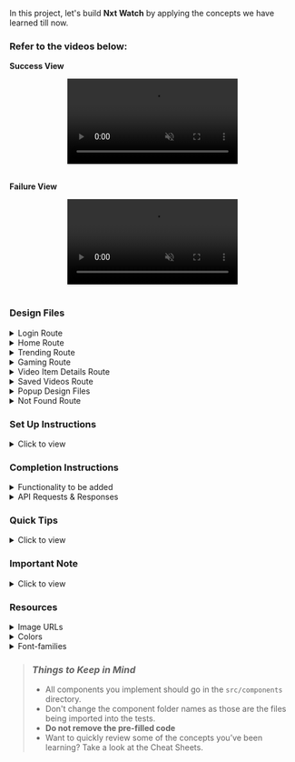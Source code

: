 In this project, let's build **Nxt Watch** by applying the concepts we have learned till now.

### Refer to the videos below:

**Success View** <br/>

<div style="text-align: center;">
     <video style="max-width:80%;box-shadow:0 2.8px 2.2px rgba(0, 0, 0, 0.12);outline:none;" loop="true" autoplay="autoplay" controls="controls" muted>
    <source src="https://assets.ccbp.in/frontend/content/react-js/nxt-watch-output-v0.mp4" type="video/mp4">
  </video>
</div>
<br/>


**Failure View** <br/>

<div style="text-align: center;">
    <video style="max-width:80%;box-shadow:0 2.8px 2.2px rgba(0, 0, 0, 0.12);outline:none;" loop="true" autoplay="autoplay" controls="controls" muted>
    <source src="https://assets.ccbp.in/frontend/content/react-js/nxt-watch-failure-output-v0.mp4" type="video/mp4">
  </video>
</div>
<br/>

### Design Files

<details>
<summary>Login Route</summary>

- [Extra Small (Size < 576px) and Small (Size >= 576px) - Login](https://assets.ccbp.in/frontend/content/react-js/nxt-watch-login-sm-outputs.png)
- [Extra Small (Size < 576px) and Small (Size >= 576px) - Login Failure - Light Theme](https://assets.ccbp.in/frontend/content/react-js/nxt-watch-login-failure-sm-outputs.png)
- [Medium (Size >= 768px), Large (Size >= 992px) and Extra Large (Size >= 1200px) - Login - Light Theme](https://assets.ccbp.in/frontend/content/react-js/nxt-watch-login-light-theme-lg-output.png)
- [Medium (Size >= 768px), Large (Size >= 992px) and Extra Large (Size >= 1200px) - Login - Dark Theme](https://assets.ccbp.in/frontend/content/react-js/nxt-watch-login-dark-theme-lg-output.png)
- [Medium (Size >= 768px), Large (Size >= 992px) and Extra Large (Size >= 1200px) - Login Failure - Light Theme](https://assets.ccbp.in/frontend/content/react-js/nxt-watch-login-failure-light-theme-lg-output-v0.png)
- [Medium (Size >= 768px), Large (Size >= 992px) and Extra Large (Size >= 1200px) - Login Failure - Dark Theme](https://assets.ccbp.in/frontend/content/react-js/nxt-watch-login-failure-dark-theme-lg-output-v1.png)

</details>

<details>
<summary>Home Route</summary>

- [Extra Small (Size < 576px) - Home](https://assets.ccbp.in/frontend/content/react-js/nxt-watch-home-success-xs-outputs.png)
- [Small (Size >= 576px) - Home - Light Theme](https://assets.ccbp.in/frontend/content/react-js/nxt-watch-home-success-light-theme-sm-output.png)
- [Small (Size >= 576px) - Home - Dark Theme](https://assets.ccbp.in/frontend/content/react-js/nxt-watch-home-success-dark-theme-sm-output.png)
- [Extra Small (Size < 576px) and Small (Size >= 576px) - Home - No Search Results](https://assets.ccbp.in/frontend/content/react-js/nxt-watch-home-no-videos-sm-outputs.png)
- [Extra Small (Size < 576px) and Small (Size >= 576px) - Home Failure](https://assets.ccbp.in/frontend/content/react-js/nxt-watch-home-failure-sm-outputs.png)
- [Medium (Size >= 768px), Large (Size >= 992px) and Extra Large (Size >= 1200px) - Home - Light Theme](https://assets.ccbp.in/frontend/content/react-js/nxt-watch-home-success-light-theme-lg-output-v0.png)
- [Medium (Size >= 768px), Large (Size >= 992px) and Extra Large (Size >= 1200px) - Home - Dark Theme](https://assets.ccbp.in/frontend/content/react-js/nxt-watch-home-success-dark-theme-lg-output-v0.png)
- [Medium (Size >= 768px), Large (Size >= 992px) and Extra Large (Size >= 1200px) - Home - No search results - Light Theme](https://assets.ccbp.in/frontend/content/react-js/nxt-watch-home-no-videos-light-theme-lg-output-v0.png)
- [Medium (Size >= 768px), Large (Size >= 992px) and Extra Large (Size >= 1200px) - Home - No search results - Dark Theme](https://assets.ccbp.in/frontend/content/react-js/nxt-watch-home-no-videos-dark-theme-lg-output-v0.png)
- [Medium (Size >= 768px), Large (Size >= 992px) and Extra Large (Size >= 1200px) - Home Failure - Light Theme](https://assets.ccbp.in/frontend/content/react-js/nxt-watch-home-failure-light-theme-lg-output-v0.png)
- [Medium (Size >= 768px), Large (Size >= 992px) and Extra Large (Size >= 1200px) - Home Failure - Dark Theme](https://assets.ccbp.in/frontend/content/react-js/nxt-watch-home-failure-dark-theme-lg-output-v0.png)

</details>

<details>
<summary>Trending Route</summary>

- [Extra Small (Size < 576px) - Trending](https://assets.ccbp.in/frontend/content/react-js/nxt-watch-trending-success-xs-outputs.png)
- [Small (Size >= 576px) - Trending - Light Theme](https://assets.ccbp.in/frontend/content/react-js/nxt-watch-trending-success-light-theme-sm-output.png)
- [Small (Size >= 576px) - Trending - Dark Theme](https://assets.ccbp.in/frontend/content/react-js/nxt-watch-trending-success-dark-theme-sm-output.png)
- [Extra Small (Size < 576px) and Small (Size >= 576px) - Trending Failure](https://assets.ccbp.in/frontend/content/react-js/nxt-watch-trending-failure-sm-outputs.png)
- [Medium (Size >= 768px), Large (Size >= 992px) and Extra Large (Size >= 1200px) - Trending - Light Theme](https://assets.ccbp.in/frontend/content/react-js/nxt-watch-trending-success-light-theme-lg-output-v0.png)
- [Medium (Size >= 768px), Large (Size >= 992px) and Extra Large (Size >= 1200px) - Trending - Dark Theme](https://assets.ccbp.in/frontend/content/react-js/nxt-watch-trending-success-dark-theme-lg-output-v0.png)
- [Medium (Size >= 768px), Large (Size >= 992px) and Extra Large (Size >= 1200px) - Trending Failure - Light Theme](https://assets.ccbp.in/frontend/content/react-js/nxt-watch-trending-failure-light-theme-lg-output-v0.png)
- [Medium (Size >= 768px), Large (Size >= 992px) and Extra Large (Size >= 1200px) - Trending Failure - Dark Theme](https://assets.ccbp.in/frontend/content/react-js/nxt-watch-trending-failure-dark-theme-lg-output-v0.png)

</details>

<details>
<summary>Gaming Route</summary>

- [Extra Small (Size < 576px) - Gaming](https://assets.ccbp.in/frontend/content/react-js/nxt-watch-gaming-success-xs-outputs.png)
- [Small (Size >= 576px) - Gaming - Light Theme](https://assets.ccbp.in/frontend/content/react-js/nxt-watch-gaming-success-light-theme-sm-output.png)
- [Small (Size >= 576px) - Gaming - Dark Theme](https://assets.ccbp.in/frontend/content/react-js/nxt-watch-gaming-success-dark-theme-sm-output.png)
- [Extra Small (Size < 576px) and Small (Size >= 576px) - Gaming Failure](https://assets.ccbp.in/frontend/content/react-js/nxt-watch-gaming-failure-sm-outputs.png)
- [Medium (Size >= 768px), Large (Size >= 992px) and Extra Large (Size >= 1200px) - Gaming - Light Theme](https://assets.ccbp.in/frontend/content/react-js/nxt-watch-gaming-success-light-theme-lg-output-v0.png)
- [Medium (Size >= 768px), Large (Size >= 992px) and Extra Large (Size >= 1200px) - Gaming - Dark Theme](https://assets.ccbp.in/frontend/content/react-js/nxt-watch-gaming-success-dark-theme-lg-output-v0.png)
- [Medium (Size >= 768px), Large (Size >= 992px) and Extra Large (Size >= 1200px) - Gaming Failure - Light Theme](https://assets.ccbp.in/frontend/content/react-js/nxt-watch-gaming-failure-light-theme-lg-output-v0.png)
- [Medium (Size >= 768px), Large (Size >= 992px) and Extra Large (Size >= 1200px) - Gaming Failure - Dark Theme](https://assets.ccbp.in/frontend/content/react-js/nxt-watch-gaming-failure-dark-theme-lg-output-v0.png)

</details>

<details>
<summary>Video Item Details Route</summary>

- [Extra Small (Size < 576px) and Small (Size >= 576px) - Video Item Details](https://assets.ccbp.in/frontend/content/react-js/nxt-watch-video-item-details-success-sm-outputs.png)
- [Extra Small (Size < 576px) and Small (Size >= 576px) - Video Item Details Failure](https://assets.ccbp.in/frontend/content/react-js/nxt-watch-video-item-details-failure-sm-outputs.png)
- [Medium (Size >= 768px), Large (Size >= 992px) and Extra Large (Size >= 1200px) - Video Item Details - Light Theme](https://assets.ccbp.in/frontend/content/react-js/nxt-watch-video-item-details-success-light-theme-lg-output-v0.png)
- [Medium (Size >= 768px), Large (Size >= 992px) and Extra Large (Size >= 1200px) - Video Item Details - Dark Theme](https://assets.ccbp.in/frontend/content/react-js/nxt-watch-video-item-details-success-dark-theme-lg-output-v0.png)
- [Medium (Size >= 768px), Large (Size >= 992px) and Extra Large (Size >= 1200px) - Video Item Details Failure - Light Theme](https://assets.ccbp.in/frontend/content/react-js/nxt-watch-video-item-details-failure-light-theme-lg-output-v0.png)
- [Medium (Size >= 768px), Large (Size >= 992px) and Extra Large (Size >= 1200px) - Video Item Details Failure - Dark Theme](https://assets.ccbp.in/frontend/content/react-js/nxt-watch-video-item-details-failure-dark-theme-lg-output-v0.png)

</details>

<details>
<summary>Saved Videos Route</summary>

- [Extra Small (Size < 576px) - No Saved Videos](https://assets.ccbp.in/frontend/content/react-js/nxt-watch-no-saved-videos-sm-outputs.png)
- [Small (Size >= 576px) - Saved Videos - Light Theme](https://assets.ccbp.in/frontend/content/react-js/nxt-watch-saved-videos-light-theme-sm-output-v0.png)
- [Small (Size >= 576px) - Saved Videos - Dark Theme](https://assets.ccbp.in/frontend/content/react-js/nxt-watch-saved-videos-dark-theme-sm-output-v0.png)
- [Extra Small (Size < 576px) - Saved Videos](https://assets.ccbp.in/frontend/content/react-js/nxt-watch-saved-videos-xs-outputs.png)
- [Medium (Size >= 768px), Large (Size >= 992px) and Extra Large (Size >= 1200px) - No Saved Videos - Light Theme](https://assets.ccbp.in/frontend/content/react-js/nxt-watch-no-saved-videos-light-theme-lg-output-v0.png)
- [Medium (Size >= 768px), Large (Size >= 992px) and Extra Large (Size >= 1200px) - No Saved Videos - Dark Theme](https://assets.ccbp.in/frontend/content/react-js/nxt-watch-no-saved-videos-dark-theme-lg-output-v0.png)
- [Medium (Size >= 768px), Large (Size >= 992px) and Extra Large (Size >= 1200px) - Saved Videos - Light Theme](https://assets.ccbp.in/frontend/content/react-js/nxt-watch-saved-videos-light-theme-lg-output-v0.png)
- [Medium (Size >= 768px), Large (Size >= 992px) and Extra Large (Size >= 1200px) - Saved Videos - Dark Theme](https://assets.ccbp.in/frontend/content/react-js/nxt-watch-saved-videos-dark-theme-lg-output-v0.png)

</details>

<details>
<summary>Popup Design Files</summary>

- [Extra Small (Size < 576px) and Small (Size >= 576px) - Logout](https://assets.ccbp.in/frontend/content/react-js/nxt-watch-logout-popup-sm-outputs.png)
- [Extra Small (Size < 576px) and Small (Size >= 576px) - Menu](https://assets.ccbp.in/frontend/content/react-js/nxt-watch-menu-popup-sm-outputs.png)
- [Medium (Size >= 768px), Large (Size >= 992px) and Extra Large (Size >= 1200px) - Logout - Light Theme](https://assets.ccbp.in/frontend/content/react-js/nxt-watch-logout-popup-light-theme-lg-output-v0.png)
- [Medium (Size >= 768px), Large (Size >= 992px) and Extra Large (Size >= 1200px) - Logout - Dark Theme](https://assets.ccbp.in/frontend/content/react-js/nxt-watch-logout-popup-dark-theme-lg-output-v0.png)

</details>

<details>
<summary>Not Found Route</summary>

- [Extra Small (Size < 576px) and Small (Size >= 576px) - Not Found](https://assets.ccbp.in/frontend/content/react-js/nxt-watch-page-not-found-sm-output.png)
- [Medium (Size >= 768px), Large (Size >= 992px) and Extra Large (Size >= 1200px) - Not Found](https://assets.ccbp.in/frontend/content/react-js/nxt-watch-page-not-found-light-theme-lg-output-v0.png)

</details>

### Set Up Instructions

<details>
<summary>Click to view</summary>

- Download dependencies by running `npm install`
- Start up the app using `npm start`
</details>

### Completion Instructions

<details>
<summary>Functionality to be added</summary>
<br/>

The app must have the following functionalities

- Initially, the app should be in **Light** theme

- **Login Route**

  - When invalid credentials are provided and the **Login** button is clicked, then the error message received from the response should be displayed
  - When valid credentials are provided and the **Login** button is clicked, then the page should be navigated to the Home Route
  - When an _unauthenticated_ user tries to open the Home, Trending, Gaming, Saved Videos, and Video Details Route, then the page should be navigated to the Login Route
  - When an _authenticated_ user tries to open the Home, Trending, Gaming, Saved Videos, and Video Details Route, then the page should be navigated to the respective route
  - When an _authenticated_ user tries to open the Login Route, then the page should be navigated to the Home Route
  - When the **Show Password** checkbox is checked, then the password should be shown
  - When the **Show Password** checkbox is unchecked, then the password should be masked

- **Home Route**

  - When an _authenticated_ user opens the Home Route,
    - An HTTP GET request should be made to the **Home Videos API URL** with `jwt_token` in the Cookies and query parameter `search` with the initial value as an empty string
      - **_Loader_** should be displayed while fetching the data
      - After the data is fetched successfully, the list of videos should be displayed
      - If the HTTP GET request made is unsuccessful, then the [Failure View](https://assets.ccbp.in/frontend/content/react-js/nxt-watch-home-failure-light-theme-lg-output-v0.png) should be displayed
        - When the **Retry** button is clicked, an HTTP GET request should be made to the **Home Videos API URL**
    - When a non-empty value is provided in the search input and the search icon button is clicked
      - Make an HTTP GET request to the **Home Videos API URL** with `jwt_token` in the Cookies and query parameter `search` with value as the text provided in the search input
      - **_Loader_** should be displayed while fetching the data
      - After the data is fetched successfully, the list of videos should be displayed
    - When the HTTP GET request made to the **Home Videos API URL** returns an empty list, then the [No Videos View](https://assets.ccbp.in/frontend/content/react-js/nxt-watch-home-no-videos-light-theme-lg-output-v0.png) should be displayed
  - When a **Video** is clicked, then the page should be navigated to the Video Item Details Route
  - When the **Trending** link in the Sidebar is clicked, then the page should be navigated to the Trending Route
  - When the **Gaming** link in the Sidebar is clicked, then the page should be navigated to the Gaming Route
  - When the **Saved Videos** link in the Sidebar is clicked, then the page should be navigated to the Saved Videos Route

- **Trending Route**

  - When an _authenticated_ user opens the Trending Route,
    - An HTTP GET request should be made to the **Trending Videos API URL** with `jwt_token` in the Cookies
      - **_Loader_** should be displayed while fetching the data
      - After the data is fetched successfully, the list of videos should be displayed
      - If the HTTP GET request made is unsuccessful, then the [Failure View](https://assets.ccbp.in/frontend/content/react-js/nxt-watch-trending-failure-light-theme-lg-output-v0.png) should be displayed
        - When the **Retry** button is clicked, an HTTP GET request should be made to the **Trending Videos API URL**
  - When a **Video** is clicked, then the page should be navigated to the Video Item Details Route
  - When the **Home** link in the Sidebar is clicked, then the page should be navigated to the Home Route
  - When the **Gaming** link in the Sidebar is clicked, then the page should be navigated to the Gaming Route
  - When the **Saved Videos** link in the Sidebar is clicked, then the page should be navigated to the Saved Videos Route

- **Gaming Route**

  - When an _authenticated_ user opens the Gaming Route,
    - An HTTP GET request should be made to the **Gaming Videos API URL** with `jwt_token` in the Cookies
      - **_Loader_** should be displayed while fetching the data
      - After the data is fetched successfully, the list of videos should be displayed
      - If the HTTP GET request made is unsuccessful, then the [Failure View](https://assets.ccbp.in/frontend/content/react-js/nxt-watch-gaming-failure-light-theme-lg-output-v0.png) should be displayed
        - When the **Retry** button is clicked, an HTTP GET request should be made to the **Gaming Videos API URL**
  - When a **Video** is clicked, then the page should be navigated to the Video Item Details Route
  - When the **Home** link in the Sidebar is clicked, then the page should be navigated to the Home Route
  - When the **Trending** link in the Sidebar is clicked, then the page should be navigated to the Trending Route
  - When the **Saved Videos** link in the Sidebar is clicked, then the page should be navigated to the Saved Videos Route

- **Video Item Details Route**

  - When an _authenticated_ user opens the Video Item Details Route
    - An HTTP GET request should be made to the **Video Details API URL** with `jwt_token` in the Cookies and `video_id` as a path parameter
      - **_Loader_** should be displayed while fetching the data
      - After the data is fetched successfully, the response received should be displayed
      - If the HTTP GET request made is unsuccessful, then the [Failure View](https://assets.ccbp.in/frontend/content/react-js/nxt-watch-video-item-details-failure-light-theme-lg-output-v0.png) should be displayed
        - When the **Retry** button is clicked, an HTTP GET request should be made to the **Video Details API URL**
  - Corresponding video should be displayed using `react-player` package
  - Initially, all the three buttons (Like, Dislike, Save) should be inactive
  - When the **Like** button is clicked,
    - It should change to active state
    - If the **Dislike** button is already in the active state, then the **Dislike** button needs to be changed to the inactive state
  - When the **Dislike** button is clicked,

    - It should change to active state
    - If the **Like** button is already in the active state, then the **Like** button needs to be changed to the inactive state

  - When the **Save** button is clicked,
    - It should change to active state and the respective video details should be added to the list of saved videos
    - **Save** button text should be changed to **Saved**
  - When the **Saved** button is clicked
    - It should change to inactive state and the respective video details will be removed from the list of saved videos
    - **Saved** button text should be changed to **Save**

- **Saved Videos Route**

  - When an _authenticated_ user opens the Saved Videos Route,
    - If the list of saved videos is empty, then the [No Saved Videos Found View](https://assets.ccbp.in/frontend/content/react-js/nxt-watch-no-saved-videos-light-theme-lg-output-v0.png) should be displayed
    - The list of saved videos should be displayed
  - When a **Video** is clicked, then the page should be navigated to the Video Item Details Route
  - When the **Home** link in the Sidebar is clicked, then the page should be navigated to the Home Route
  - When the **Trending** link in the Sidebar is clicked, then the page should be navigated to the Trending Route
  - When the **Gaming** link in the Sidebar is clicked, then the page should be navigated to the Gaming Route

- **Not Found Route**

  - When a random path is provided as the URL path, then the page should be navigated to the Not Found Route

- **Header**

  - When the Website logo is clicked, then the page should be navigated to the Home Route
  - When the theme icon button is clicked, then the theme should be changed accordingly
  - When the **Logout** button is clicked, then the [Logout Popup](https://assets.ccbp.in/frontend/content/react-js/nxt-watch-logout-popup-light-theme-lg-output-v0.png) should be displayed
    - When the **Cancel** button is clicked, then the popup should be closed and the page should not be navigated
    - When the **Confirm** button is clicked, then the page should be navigated to the Login Route

</details>

<details>

<summary>API Requests & Responses</summary>
<br/>

**Login API**

#### URL: `https://apis.ccbp.in/login`

#### Method: `POST`

#### Description:

Returns a response based on the credentials provided

#### Request

```json
{
  "username": "rahul",
  "password": "rahul@2021"
}
```

#### Sample Success Response

```json
{
  "jwt_token": "eyJhbGciOiJIUzI1NiIsInR5cCI6IkpXVCJ9.eyJ1c2VybmFtZSI6InJhaHVsIiwicm9sZSI6IlBSSU1FX1VTRVIiLCJpYXQiOjE2MTk2Mjg2MTN9.nZDlFsnSWArLKKeF0QbmdVfLgzUbx1BGJsqa2kc_21Y"
}
```

#### Sample Failure Response

```json
{
  "status_code": 404,
  "error_msg": "Username is not found"
}
```

**Home Videos API**

#### URL: `https://apis.ccbp.in/videos/all?search=`

#### Method: `GET`

#### Description:

Returns a response containing the list of all videos

#### Response

```json
{
  "total": 60,
  "videos": [
    {
      "id": "30b642bd-7591-49f4-ac30-5c538f975b15",
      "title": "Sehwag shares his batting experience in iB Cricket | iB Cricket Super Over League",
      "thumbnail_url": "https://assets.ccbp.in/frontend/react-js/nxt-watch/ibc-sol-1-img.png",
      "channel": {
        "name": "iB Cricket",
        "profile_image_url": "https://assets.ccbp.in/frontend/react-js/nxt-watch/ib-cricket-img.png"
      },
      "view_count": "1.4K",
      "published_at": "Apr 19, 2019"
    },
    ...
  ],
}
```

**Trending Videos API**

#### URL: `https://apis.ccbp.in/videos/trending`

#### Method: `GET`

#### Description:

Returns a response containing the list of trending videos

#### Response

```json
{
  "total": 30,
  "videos": [
    {
      "id": "ad9822d2-5763-41d9-adaf-baf9da3fd490",
      "title": "iB Hubs Announcement Event",
      "thumbnail_url": "https://assets.ccbp.in/frontend/react-js/nxt-watch/ibhubs-img.png",
      "channel": {
        "name": "iB Hubs",
        "profile_image_url": "https://assets.ccbp.in/frontend/react-js/nxt-watch/ib-hubs-img.png"
      },
      "view_count": "26K",
      "published_at": "Nov 29, 2016"
    },
    ...
  ]
}
```

**Gaming Videos API**

#### URL: `https://apis.ccbp.in/videos/gaming`

#### Method: `GET`

#### Description:

Returns a response containing the list of gaming videos

#### Response

```json
{
  "total": 30,
  "videos": [
    {
      "id": "b214dc8a-b126-4d15-8523-d37404318347",
      "title": "Drop Stack Ball",
      "thumbnail_url": "https://assets.ccbp.in/frontend/react-js/nxt-watch/drop-stack-ball-img.png",
      "view_count": "44K"
    },
    ...
  ]
}
```

**Video Details API**

#### URL: `https://apis.ccbp.in/videos/:id`

#### Example: `https://apis.ccbp.in/videos/802fcd20-1490-43c5-9e66-ce6dfefb40d1`

#### Method: `GET`

#### Description:

Returns a response containing the details of a specific video

#### Response

```json
{
  "video_details": {
    "id": "ad9822d2-5763-41d9-adaf-baf9da3fd490",
    "title": "iB Hubs Announcement Event",
    "video_url": "https://www.youtube.com/watch?v=pT2ojWWjum8",
    "thumbnail_url": "https://assets.ccbp.in/frontend/react-js/nxt-watch/ibhubs-img.png",
    "channel": {
      "name": "iB Hubs",
      "profile_image_url": "https://assets.ccbp.in/frontend/react-js/nxt-watch/ib-hubs-img.png",
      "subscriber_count": "1M"
    },
    "view_count": "26K",
    "published_at": "Nov 29, 2016",
    "description": "iB Hubs grandly celebrated its Announcement Event in November 13, 2016, in the presence of many eminent personalities from the Government, Industry, and Academia with Shri Amitabh Kant, CEO, NITI Aayog as the Chief Guest."
  }
}
```

</details>

### Quick Tips

<details>
<summary>Click to view</summary>
<br>

- To build this project, take a look at the <a href='https://learning.ccbp.in/frontend-development/course?c_id=2f4192f7-7495-49ca-a6ce-6b74005e25f1&s_id=b01fca1c-aa5c-4d79-b81e-0220e7649bd0&t_id=416f0cab-8425-413b-9157-c7b4d4ae4467' target="_blank">React Popup</a> and <a href='https://learning.ccbp.in/frontend-development/course?c_id=2f4192f7-7495-49ca-a6ce-6b74005e25f1&s_id=b6392b63-25f6-4215-be09-9f23ad91d789&t_id=416f0cab-8425-413b-9157-c7b4d4ae4467' target="_blank">React Video Player</a> reading materials

- To style popup content use `.popup-content` class

```jsx
<Popup
  modal
  trigger={
    //write code here
  }
  className="popup-content"
>
  //write code here
</Popup>
```

- Use `formatDistanceToNow` function to find the difference between the given date and now in words

```jsx
import {formatDistanceToNow} from 'date-fns'
console.log(formatDistanceToNow(new Date(2021, 8, 20)))
// Return the distance between the given date and now in words.
```

</details>

### Important Note

<details>
<summary>Click to view</summary>

<br/>

**The following instructions are required for the tests to pass**

- Render `Home` Route component when the path in URL matches `/`
- Render `Login` Route component when the path in URL matches `/login`
- Render `Trending` Route component when the path in URL matches `/trending`
- Render `Gaming` Route component when the path in URL matches `/gaming`
- Render `Saved Videos` Route component when the path in URL matches `/saved-videos`
- Render `Video Item Details` Route component when the path in URL matches `/videos/:id`
- Render `Not Found` Route component when the path in URL matches `/not-found`
- No need to use the `BrowserRouter` in `App.js` as we have already included in `index.js`
- User credentials

  ```text
   username: rahul
   password: rahul@2021

  ```

- Wrap the `Loader` component with an HTML container element and add the `data-testid` attribute value as **loader** to it

  ```jsx
  <div className="loader-container" data-testid="loader">
    <Loader type="ThreeDots" color="#ffffff" height="50" width="50" />
  </div>
  ```

- The HTML button element with search icon in Home Route should have the `data-testid` attribute value as **searchButton** to it

- **Styled Components** should be used for styling purposes
- The theme icon button should have the `data-testid` as **theme**
- The video thumbnail images in the Routes should have the alt as **video thumbnail**
- The channel logos in Home Route should have the alt as **channel logo**

- **Home Route**

  - The Route should consist of an HTML container element with `data-testid` as **home**
  - The Route should consist of a banner and it contains a close button with `data-testid` as **close**
  - The Route should consist of a banner as shown in the design files with `data-testid` as **banner**
  - The Route should consist of an HTML image element with alt as **nxt watch logo** and src as the given Nxt Watch logo URL in the banner
  - The HTML container element with `data-testid` as **home** should have the background color,
    - If the Light theme is applied, then the **#f9f9f9** color should be applied as a background color
    - If the Dark theme is applied, then the **#181818** color should be applied as a background color

- **Trending Route**

  - The Route should consist of an HTML container element with `data-testid` as **trending**
  - The HTML container element with `data-testid` as **trending** should persist the background color,
    - If the Light theme is applied, then the **#f9f9f9** color should be applied as a background color
    - If the Dark theme is applied, then the **#0f0f0f** color should be applied as a background color

- **Gaming Route**

  - The Route should consist of an HTML container element with `data-testid` as **gaming**
  - The HTML container element with `data-testid` as **gaming** should persist the background color,
    - If the Light theme is applied, then the **#f9f9f9** color should be applied as a background color
    - If the Dark theme is applied, then the **#0f0f0f** color should be applied as a background color

- **Saved Videos Route**

  - The Route should consist of an HTML container element with `data-testid` as **savedVideos**
  - The HTML container element with `data-testid` as **savedVideos** should persist the background color,
    - If the Light theme is applied, then the **#f9f9f9** color should be applied as a background color
    - If the Dark theme is applied, then the **#0f0f0f** color should be applied as a background color

- **Video Item Details Route**

  - The **Video Item Details** Route should consist of an HTML container element with `data-testid` as **videoItemDetails**
  - The HTML container element with `data-testid` as **videoItemDetails** should persist the background color,
    - If the Light theme is applied, then the **#f9f9f9** color should be applied as a background color
    - If the Dark theme is applied, then the **#0f0f0f** color should be applied as a background color

- The **Website logos** for Light theme and Dark theme should have the alt as **website logo**
- The **Failure** images for Light theme and Dark theme should have the alt as **failure view**
- In the Video Item Details Route, the **#2563eb** color should be applied as `color` for any active button i.e (Like, Dislike, Save)
- In the Video Item Details Route, the **#64748b** color should be applied as `color` for any inactive button i.e (Like, Dislike, Save)

</details>

### Resources

<details>
<summary>Image URLs</summary>

- [https://assets.ccbp.in/frontend/react-js/nxt-watch-logo-light-theme-img.png](https://assets.ccbp.in/frontend/react-js/nxt-watch-logo-light-theme-img.png)
- [https://assets.ccbp.in/frontend/react-js/nxt-watch-logo-dark-theme-img.png](https://assets.ccbp.in/frontend/react-js/nxt-watch-logo-dark-theme-img.png)
- [https://assets.ccbp.in/frontend/react-js/nxt-watch-profile-img.png](https://assets.ccbp.in/frontend/react-js/nxt-watch-profile-img.png) alt should be **profile**
- [https://assets.ccbp.in/frontend/react-js/nxt-watch-failure-view-light-theme-img.png](https://assets.ccbp.in/frontend/react-js/nxt-watch-failure-view-light-theme-img.png)
- [https://assets.ccbp.in/frontend/react-js/nxt-watch-failure-view-dark-theme-img.png](https://assets.ccbp.in/frontend/react-js/nxt-watch-failure-view-dark-theme-img.png)
- [https://assets.ccbp.in/frontend/react-js/nxt-watch-no-search-results-img.png](https://assets.ccbp.in/frontend/react-js/nxt-watch-no-search-results-img.png) alt should be **no videos**
- [https://assets.ccbp.in/frontend/react-js/nxt-watch-no-saved-videos-img.png](https://assets.ccbp.in/frontend/react-js/nxt-watch-no-saved-videos-img.png) alt should be **no saved videos**
- [https://assets.ccbp.in/frontend/react-js/nxt-watch-not-found-light-theme-img.png](https://assets.ccbp.in/frontend/react-js/nxt-watch-not-found-light-theme-img.png) alt as **not found**
- [https://assets.ccbp.in/frontend/react-js/nxt-watch-banner-bg.png](https://assets.ccbp.in/frontend/react-js/nxt-watch-banner-bg.png) **banner background image**
- [https://assets.ccbp.in/frontend/react-js/nxt-watch-facebook-logo-img.png](https://assets.ccbp.in/frontend/react-js/nxt-watch-facebook-logo-img.png) alt should be **facebook logo**
- [https://assets.ccbp.in/frontend/react-js/nxt-watch-twitter-logo-img.png](https://assets.ccbp.in/frontend/react-js/nxt-watch-twitter-logo-img.png) alt should be **twitter logo**
- [https://assets.ccbp.in/frontend/react-js/nxt-watch-linked-in-logo-img.png](https://assets.ccbp.in/frontend/react-js/nxt-watch-linked-in-logo-img.png) alt should be **linkedin logo**

</details>

<details>
<summary>Colors</summary>

<br/>

<div style="background-color: #0f0f0f; width: 150px; padding: 10px; color: white">Hex: #0f0f0f</div>
<div style="background-color: #f9f9f9; width: 150px; padding: 10px; color: black">Hex: #f9f9f9</div>
<div style="background-color: #f8fafc; width: 150px; padding: 10px; color: black">Hex: #f8fafc</div>
<div style="background-color: #1e293b; width: 150px; padding: 10px; color: white">Hex: #1e293b</div>
<div style="background-color: #f1f5f9; width: 150px; padding: 10px; color: black">Hex: #f1f5f9</div>
<div style="background-color: #475569; width: 150px; padding: 10px; color: white">Hex: #475569</div>
<div style="background-color: #f1f1f1; width: 150px; padding: 10px; color: black">Hex: #f1f1f1</div>
<div style="background-color: #181818; width: 150px; padding: 10px; color: white">Hex: #181818</div>
<div style="background-color: #e2e8f0; width: 150px; padding: 10px; color: black">Hex: #e2e8f0</div>
<div style="background-color: #94a3b8; width: 150px; padding: 10px; color: black">Hex: #94a3b8</div>
<div style="background-color: #4f46e5; width: 150px; padding: 10px; color: white">Hex: #4f46e5</div>
<div style="background-color: #64748b; width: 150px; padding: 10px; color: white">Hex: #64748b</div>
<div style="background-color: #231f20; width: 150px; padding: 10px; color: white">Hex: #231f20</div>
<div style="background-color: #ffffff; width: 150px; padding: 10px; color: black">Hex: #ffffff</div>
<div style="background-color: #212121; width: 150px; padding: 10px; color: white">Hex: #212121</div>
<div style="background-color: #616e7c; width: 150px; padding: 10px; color: white">Hex: #616e7c</div>
<div style="background-color: #3b82f6; width: 150px; padding: 10px; color: white">Hex: #3b82f6</div>
<div style="background-color: #00306e; width: 150px; padding: 10px; color: white">Hex: #00306e</div>
<div style="background-color: #ebebeb; width: 150px; padding: 10px; color: black">Hex: #ebebeb</div>
<div style="background-color: #7e858e; width: 150px; padding: 10px; color: black">Hex: #7e858e</div>
<div style="background-color: #d7dfe9; width: 150px; padding: 10px; color: black">Hex: #d7dfe9</div>
<div style="background-color: #cbd5e1; width: 150px; padding: 10px; color: black">Hex: #cbd5e1</div>
<div style="background-color: #000000; width: 150px; padding: 10px; color: white">Hex: #000000</div>
<div style="background-color: #ff0b37; width: 150px; padding: 10px; color: white">Hex: #ff0b37</div>
<div style="background-color: #ff0000; width: 150px; padding: 10px; color: white">Hex: #ff0000</div>
<div style="background-color: #383838; width: 150px; padding: 10px; color: white">Hex: #383838</div>
<div style="background-color: #606060; width: 150px; padding: 10px; color: white">Hex: #606060</div>
<div style="background-color: #909090; width: 150px; padding: 10px; color: black">Hex: #909090</div>
<div style="background-color: #cccccc; width: 150px; padding: 10px; color: black">Hex: #cccccc</div>
<div style="background-color: #424242; width: 150px; padding: 10px; color: black">Hex: #424242</div>
<div style="background-color: #313131; width: 150px; padding: 10px; color: black">Hex: #313131</div>
<div style="background-color: #f4f4f4; width: 150px; padding: 10px; color: black">Hex: #f4f4f4</div>
<div style="background-color: #424242; width: 150px; padding: 10px; color: black">Hex: #424242</div>

</details>

<details>
<summary>Font-families</summary>

- Roboto

</details>

> ### _Things to Keep in Mind_
>
> - All components you implement should go in the `src/components` directory.
> - Don't change the component folder names as those are the files being imported into the tests.
> - **Do not remove the pre-filled code**
> - Want to quickly review some of the concepts you’ve been learning? Take a look at the Cheat Sheets.
